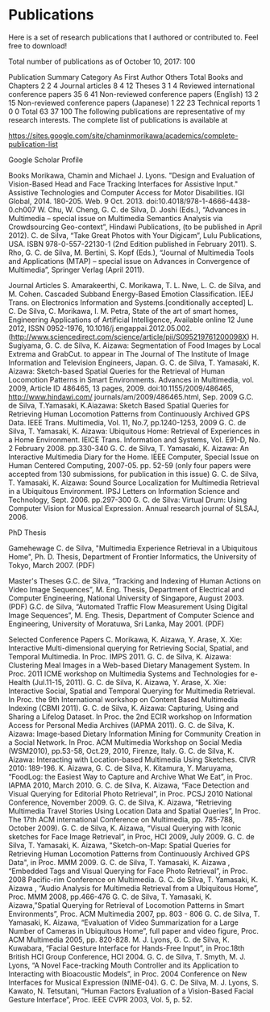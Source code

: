 # Publications
Here is a set of research publications that I authored or contributed to. Feel free to download!

Total number of publications as of October 10, 2017: 100

Publication Summary
Category     As First Author
Others     Total
Books and Chapters     2     2     4
Journal articles
8     4     12
Theses     3     1     4
Reviewed international conference papers
35     6    41
Non-reviewed conference papers (English)
13     2             15
Non-reviewed conference papers (Japanese)
1     22     23
Technical reports
1     0     0
Total
63     37     100
The following publications are representative of my research interests. The complete list of publications is available at

https://sites.google.com/site/chaminmorikawa/academics/complete-publication-list

Google Scholar Profile


Books
Morikawa, Chamin and Michael J. Lyons. "Design and Evaluation of Vision-Based Head and Face Tracking Interfaces for Assistive Input." Assistive Technologies and Computer Access for Motor Disabilities. IGI Global, 2014. 180-205. Web. 9 Oct. 2013. doi:10.4018/978-1-4666-4438-0.ch007
W. Chu, W. Cheng, G. C. de Silva, D. Joshi (Eds.), “Advances in Multimedia – special issue on Multimedia Semantics Analysis via Crowdsourcing Geo-context”, Hindawi Publications, (to be published in April 2012).
C. de Silva, “Take Great Photos with Your Digicam”, Lulu Publications, USA. ISBN 978-0-557-22130-1  (2nd Edition published in February 2011).
S. Rho, G. C. de Silva, M. Bertini, S. Kopf (Eds.), “Journal of Multimedia Tools and Applications (MTAP) – special issue on Advances in Convergence of Multimedia”, Springer Verlag (April 2011).

Journal Articles
S. Amarakeerthi, C. Morikawa, T. L. Nwe, L. C. de Silva, and M. Cohen. Cascaded Subband Energy-Based Emotion Classification. IEEJ Trans. on Electronics Information and Systems.[conditionally accepted]
L. C. De Silva, C. Morikawa, I. M. Petra, State of the art of smart homes, Engineering Applications of Artificial Intelligence, Available online 12 June 2012, ISSN 0952-1976, 10.1016/j.engappai.2012.05.002. (http://www.sciencedirect.com/science/article/pii/S095219761200098X)
H. Sugiyama, G. C. de Silva, K. Aizawa: Segmentation of Food Images by Local Extrema and GrabCut. to appear in The Journal of The Institute of Image Information and Television Engineers, Japan.
G. C. de Silva, T. Yamasaki, K. Aizawa: Sketch-based Spatial Queries for the Retrieval of Human Locomotion Patterns in Smart Environments. Advances in Multimedia, vol. 2009, Article ID 486465, 13 pages, 2009. doi:10.1155/2009/486465, http://www.hindawi.com/ journals/am/2009/486465.html, Sep. 2009
G.C. de Silva, T.Yamasaki, K.Aiazawa: Sketch Based Spatial Queries for Retrieving Human Locomotion Patterns from Continuously Archived GPS Data. IEEE Trans. Multimedia, Vol. 11, No.7, pp.1240-1253, 2009
G. C. de Silva, T. Yamasaki, K. Aizawa: Ubiquitous Home: Retrieval of Experiences in a Home Environment. IEICE Trans. Information and Systems, Vol. E91-D, No. 2 February 2008. pp.330-340
G. C. de Silva, T. Yamasaki, K. Aizawa: An Interactive Multimedia Diary for the Home. IEEE Computer, Special Issue on Human Centered Computing, 2007-05. pp. 52-59 (only four papers were accepted from 130 submissions, for publication in this issue)
G. C. de Silva, T. Yamasaki, K. Aizawa: Sound Source Localization for Multimedia Retrieval in a Ubiquitous Environment. IPSJ Letters on Information Science and Technology, Sept. 2006. pp.297-300
G. C. de Silva: Virtual Drum: Using Computer Vision for Musical Expression. Annual research journal of SLSAJ, 2006.

PhD Thesis

Gamehewage C. de Silva, "Multimedia Experience Retrieval in a Ubiquitous Home", Ph. D. Thesis, Department of Frontier Informatics, the University of  Tokyo, March 2007. (PDF)


Master's Theses
G.C. de Silva, “Tracking and Indexing of Human Actions on Video Image Sequences”, M. Eng. Thesis, Department of Electrical and Computer Engineering, National University of Singapore, August 2003. (PDF)
G.C. de Silva, “Automated Traffic Flow Measurement Using Digital Image Sequences”, M. Eng. Thesis, Department of Computer Science and Engineering, University of Moratuwa, Sri Lanka, May 2001. (PDF)


Selected Conference Papers
C. Morikawa, K. Aizawa, Y. Arase, X. Xie: Interactive Multi-dimensional querying for Retrieving Social, Spatial, and Temporal Multimedia. In Proc. IMPS 2011.
G. C. de Silva, K. Aizawa: Clustering Meal Images in a Web-based Dietary Management System. In Proc. 2011 ICME workshop on Multimedia Systems and Technologies for e-Health (Jul.11-15, 2011).
G. C. de Silva, K. Aizawa, Y. Arase, X. Xie: Interactive Social, Spatial and Temporal Querying for Multimedia Retrieval. In Proc. the 9th International workshop on Content Based Multimedia Indexing (CBMI 2011).
G. C. de Silva, K. Aizawa: Capturing, Using and Sharing a Lifelog Dataset. In Proc. the 2nd ECIR workshop on Information Access for Personal Media Archives (IAPMA 2011).
G. C. de Silva, K. Aizawa: Image-based Dietary Information Mining for Community Creation in a Social Network. In Proc. ACM Multimedia Workshop on Social Media (WSM2010), pp.53-58, Oct.29, 2010, Firenze, Italy.
G. C. de Silva, K. Aizawa: Interacting with Location-based Multimedia Using Sketches. CIVR 2010: 189-196.
K. Aizawa, G. C. de Silva, K. Kitamura, Y. Maruyama, “FoodLog: the Easiest Way to Capture and Archive What We Eat”, in Proc. IAPMA 2010, March 2010.
G. C. de Silva, K. Aizawa, “Face Detection and Visual Querying for Editorial Photo Retrieval”, in Proc. PCSJ 2010 National Conference, November 2009.
G. C. de Silva, K. Aizawa, “Retrieving Multimedia Travel Stories Using Location Data and Spatial Queries”, In Proc. The 17th ACM international Conference on Multimedia, pp. 785-788, October 2009).
G. C. de Silva, K. Aizawa, “Visual Querying with Iconic sketches for Face Image Retrieval”, in Proc, HCI 2009, July 2009.
G. C. de Silva, T. Yamasaki, K. Aizawa, "Sketch-on-Map: Spatial Queries for Retrieving Human Locomotion Patterns from Continuously Archived GPS Data", in Proc. MMM 2009.
G. C. de Silva, T. Yamasaki, K. Aizawa , “Embedded Tags and Visual Querying for Face Photo Retrieval”, in Proc. 2008 Pacific-rim Conference on Multimedia.
G. C. de Silva, T. Yamasaki, K. Aizawa , “Audio Analysis for Multimedia Retrieval from a Ubiquitous Home”, Proc. MMM 2008, pp.466-476
G. C. de Silva, T. Yamasaki, K. Aizawa,”Spatial Querying for Retrieval of Locomotion Patterns in Smart Environments”, Proc. ACM Multimedia 2007, pp. 803 - 806
G. C. de Silva, T. Yamasaki, K. Aizawa, “Evaluation of Video Summarization for a Large Number of Cameras in Ubiquitous Home”, full paper and video figure, Proc. ACM Multimedia 2005, pp. 820-828.
M. J. Lyons, G. C. de Silva, K. Kuwabara, “Facial Gesture Interface for Hands-Free Input”, in Proc.18th British HCI Group Conference, HCI 2004.
G. C. de Silva, T. Smyth, M. J. Lyons, “A Novel Face-tracking Mouth Controller and its Application to Interacting with Bioacoustic Models”, in Proc. 2004 Conference on New Interfaces for Musical Expression (NIME-04).
G. C. De Silva, M. J. Lyons, S. Kawato, N. Tetsutani, “Human Factors Evaluation of a Vision-Based Facial Gesture Interface”, Proc. IEEE CVPR 2003, Vol. 5, p. 52.

